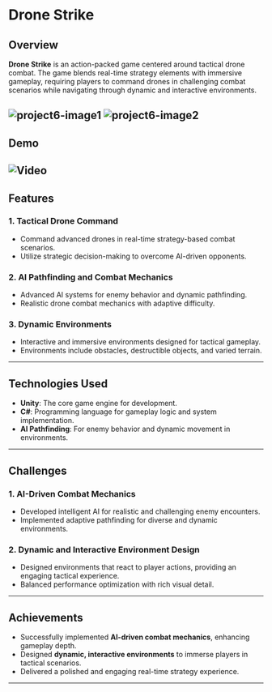 # Drone Strike  

## Overview  
**Drone Strike** is an action-packed game centered around tactical drone combat. The game blends real-time strategy elements with immersive gameplay, requiring players to command drones in challenging combat scenarios while navigating through dynamic and interactive environments.  

![project6-image1](https://github.com/user-attachments/assets/8e4ab4db-4908-4da2-b9ce-c6e3253c42e5)
![project6-image2](https://github.com/user-attachments/assets/eeea7e84-e846-4c61-95fe-3490bba37be1)
---
## Demo
![Video](https://github.com/user-attachments/assets/269875de-e99e-4230-a918-2e0eb2a5dd2f)
---

## Features  
### 1. Tactical Drone Command  
- Command advanced drones in real-time strategy-based combat scenarios.  
- Utilize strategic decision-making to overcome AI-driven opponents.  

### 2. AI Pathfinding and Combat Mechanics  
- Advanced AI systems for enemy behavior and dynamic pathfinding.  
- Realistic drone combat mechanics with adaptive difficulty.  

### 3. Dynamic Environments  
- Interactive and immersive environments designed for tactical gameplay.  
- Environments include obstacles, destructible objects, and varied terrain.  

---

## Technologies Used  
- **Unity**: The core game engine for development.  
- **C#**: Programming language for gameplay logic and system implementation.  
- **AI Pathfinding**: For enemy behavior and dynamic movement in environments.  

---

## Challenges  
### 1. AI-Driven Combat Mechanics  
- Developed intelligent AI for realistic and challenging enemy encounters.  
- Implemented adaptive pathfinding for diverse and dynamic environments.  

### 2. Dynamic and Interactive Environment Design  
- Designed environments that react to player actions, providing an engaging tactical experience.  
- Balanced performance optimization with rich visual detail.  

---

## Achievements  
- Successfully implemented **AI-driven combat mechanics**, enhancing gameplay depth.  
- Designed **dynamic, interactive environments** to immerse players in tactical scenarios.  
- Delivered a polished and engaging real-time strategy experience.  

---

